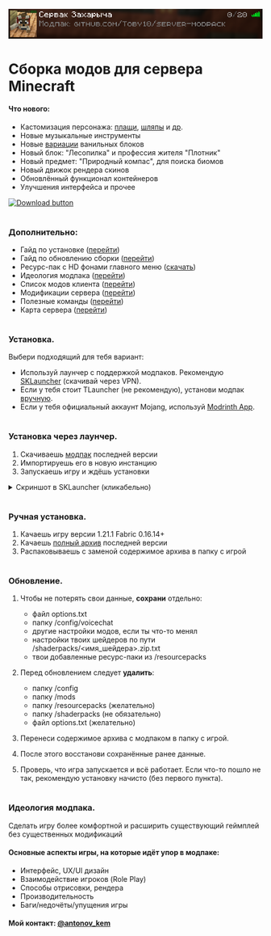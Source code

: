 <div align = center>

![](info/images/server_card.png)
</div>

# Сборка модов для сервера Minecraft

#### Что нового:
- Кастомизация персонажа: [плащи](https://modrinth.com/mod/craftablecapes/gallery), [шляпы](https://modrinth.com/mod/simple-hats) и [др](https://modrinth.com/mod/immersive-lanterns).
- Новые музыкальные инструменты
- Новые [вариации](https://modrinth.com/mod/some-more-blocks) ванильных блоков
- Новый блок: "Лесопилка" и профессия жителя "Плотник"
- Новый предмет: "Природный компас", для поиска биомов
- Новый движок рендера скинов
- Обновлённый функционал контейнеров
- Улучшения интерфейса и прочее

[![Download button]][Download link]
<br><br>

### Дополнительно:
- Гайд по установке ([перейти](#установка))
- Гайд по обновлению сборки ([перейти](#обновление))
- Ресурс-пак с HD фонами главного меню ([скачать](https://github.com/Toby10/server-modpack/releases/download/v1.6.1/HD.Panorama.Pack.zip))
- Идеология модпака ([перейти](#идеология-модпака))
- Список модов клиента ([перейти](info/modlist.md))
- Модификации сервера ([перейти](info/server_modlist.md))
- Полезные команды ([перейти](info/server_commands.md))
- Карта сервера ([перейти](info/images/map_overworld.png))
<br><br>

### Установка.
Выбери подходящий для тебя вариант:
- Используй лаунчер с поддержкой модпаков. Рекомендую [SKLauncher](https://skmedix.pl/binaries/skl/3.2.12/SKlauncher-3.2.12.jar) (скачивай через VPN). 
- Если у тебя стоит TLauncher (не рекомендую), установи модпак [вручную](#ручная-установка).
- Если у тебя официальный аккаунт Mojang, используй [Modrinth App](https://modrinth.com/app).
<br><br>

### Установка через лаунчер.
1. Скачиваешь [модпак][Download link] последней версии
2. Импортируешь его в новую инстанцию
3. Запускаешь игру и ждёшь установки
<details><summary>Скриншот в SKLauncher (кликабельно)</summary>
<br>
    
![](info/images/guide_1.png)
</details>
<br>

### Ручная установка.
1. Качаешь игру версии 1.21.1 Fabric 0.16.14+
2. Качаешь [полный архив](https://github.com/Toby10/server-modpack/releases/download/v1.6.1/Server.Modpack.1.6.1.zip) последней версии
3. Распаковываешь с заменой содержимое архива в папку с игрой
<br><br>

### Обновление.
1. Чтобы не потерять свои данные, **сохрани** отдельно:
    - файл options.txt
    - папку /config/voicechat
    - другие настройки модов, если ты что-то менял
    - настройки твоих шейдеров по пути /shaderpacks/<имя_шейдера>.zip.txt
    - твои добавленные ресурс-паки из /resourcepacks

2. Перед обновлением следует **удалить**: 
    - папку /config
    - папку /mods
    - папку /resourcepacks (желательно)
    - папку /shaderpacks (не обязательно)
    - файл options.txt (желательно)

3. Перенеси содержимое архива с модпаком в папку с игрой.
4. После этого восстанови сохранённые ранее данные.
5. Проверь, что игра запускается и всё работает. Если что-то пошло не так, рекомендую установку начисто (без первого пункта).
<br><br>

### Идеология модпака.
Сделать игру более комфортной и расширить существующий геймплей без существенных модификаций

#### Основные аспекты игры, на которые идёт упор в модпаке:
- Интерфейс, UX/UI дизайн
- Взаимодействие игроков (Role Play)
- Способы отрисовки, рендера
- Производительность
- Баги/недочёты/упущения игры

#### Мой контакт: [@antonov_kem](https://t.me/antonov_kem) 

<!---------------------------------[ Links ]---------------------------------->

[Download link]: https://github.com/Toby10/server-modpack/releases/download/v1.6.1/Server.Modpack.1.6.1.mrpack
[Download button]: https://img.shields.io/badge/%D0%A1%D0%BA%D0%B0%D1%87%D0%B0%D1%82%D1%8C_%D0%BC%D0%BE%D0%B4%D0%BF%D0%B0%D0%BA-v1.6.1-gray?style=for-the-badge&labelColor=37a779
